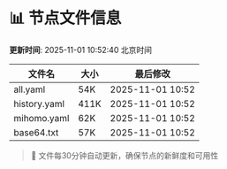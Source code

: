# 📊 节点文件信息

**更新时间**: 2025-11-01 10:52:40 北京时间

| 文件名 | 大小 | 最后修改 |
|--------|------|----------|
| all.yaml | 54K | 2025-11-01 10:52 |
| history.yaml | 411K | 2025-11-01 10:52 |
| mihomo.yaml | 62K | 2025-11-01 10:52 |
| base64.txt | 57K | 2025-11-01 10:52 |

> 🔄 文件每30分钟自动更新，确保节点的新鲜度和可用性
